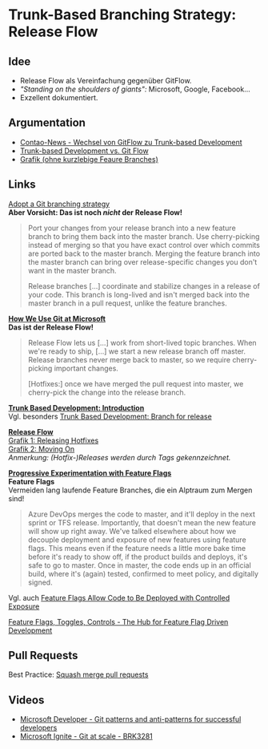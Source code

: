 # Trunk-Based Branching Strategy: Release Flow

## Idee

* Release Flow als Vereinfachung gegenüber GitFlow.
* *"Standing on the shoulders of giants":* Microsoft, Google, Facebook...
* Exzellent dokumentiert.

## Argumentation

* [Contao-News - Wechsel von GitFlow zu Trunk-based Development](https://contao.org/de/news/wechsel-von-gitflow-zu-trunk-based-development.html)
* [Trunk-based Development vs. Git Flow](https://www.toptal.com/software/trunk-based-development-git-flow)
* [Grafik (ohne kurzlebige Feaure Branches)](https://paulhammant.com/2014/01/08/googles-vs-facebooks-trunk-based-development/)

## Links

[Adopt a Git branching strategy](https://docs.microsoft.com/en-us/azure/devops/repos/git/git-branching-guidance?view=azure-devops)  
**Aber Vorsicht: Das ist noch *nicht* der Release Flow!**  
> Port your changes from your release branch into a new feature branch to bring them back into the master branch.
> Use cherry-picking instead of merging so that you have exact control over which commits are ported back to the master branch.
> Merging the feature branch into the master branch can bring over release-specific changes you don't want in the master branch.
>
> Release branches [...] coordinate and stabilize changes in a release of your code.
> This branch is long-lived and isn't merged back into the master branch in a pull request, unlike the feature branches.

**[How We Use Git at Microsoft](https://docs.microsoft.com/en-us/azure/devops/learn/devops-at-microsoft/use-git-microsoft)**  
**Das ist der Release Flow!**  
> Release Flow lets us [...] work from short-lived topic branches.
> When we're ready to ship, [...] we start a new release branch off master.
> Release branches never merge back to master, so we require cherry-picking important changes.
>
> [Hotfixes:] once we have merged the pull request into master, we cherry-pick the change into the release branch.

**[Trunk Based Development: Introduction](https://trunkbaseddevelopment.com/)**  
Vgl. besonders [Trunk Based Development: Branch for release](https://trunkbaseddevelopment.com/branch-for-release/)

**[Release Flow](https://docs.microsoft.com/en-us/azure/devops/learn/devops-at-microsoft/release-flow)**  
[Grafik 1: Releasing Hotfixes](https://docs.microsoft.com/en-us/azure/devops/learn/devops-at-microsoft/release-flow#moving-on)  
[Grafik 2: Moving On](https://docs.microsoft.com/en-us/azure/devops/learn/devops-at-microsoft/release-flow#releasing-hotfixes)  
*Anmerkung: (Hotfix-)Releases werden durch Tags gekennzeichnet.*

**[Progressive Experimentation with Feature Flags](https://docs.microsoft.com/en-us/azure/devops/learn/devops-at-microsoft/progressive-experimentation-feature-flags)**  
**Feature Flags**  
Vermeiden lang laufende Feature Branches, die ein Alptraum zum Mergen sind!  
> Azure DevOps merges the code to master, and it'll deploy in the next sprint or TFS release.
> Importantly, that doesn't mean the new feature will show up right away.
> We've talked elsewhere about how we decouple deployment and exposure of new features using feature flags.
> This means even if the feature needs a little more bake time before it's ready to show off, if the product builds and deploys, it's safe to go to master.
> Once in master, the code ends up in an official build, where it's (again) tested, confirmed to meet policy, and digitally signed.

Vgl. auch [Feature Flags Allow Code to Be Deployed with Controlled Exposure](https://docs.microsoft.com/en-us/azure/devops/learn/devops-at-microsoft/use-git-microsoft#feature-flags-allow-code-to-be-deployed-with-controlled-exposure)

[Feature Flags, Toggles, Controls - The Hub for Feature Flag Driven Development](https://featureflags.io/)

## Pull Requests

Best Practice: [Squash merge pull requests](https://docs.microsoft.com/en-us/azure/devops/repos/git/merging-with-squash?view=azure-devops)

## Videos

* [Microsoft Developer - Git patterns and anti-patterns for successful developers](https://www.youtube.com/watch?time_continue=786&v=t_4lLR6F_yk&feature=emb_logo)
* [Microsoft Ignite - Git at scale - BRK3281](https://www.youtube.com/watch?time_continue=2485&v=ppzIBIQz_KY&feature=emb_logo)
